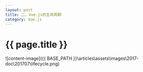 ```yaml
---
layout: post
title: 二、Vue.js的生命周期
category: Vue.js
---
```


{{ page.title }}
===

![content-image]({{ BASE_PATH }}\articles\assets\images\2017-doc\201707\lifecycle.png)